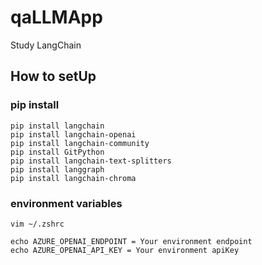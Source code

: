 # qaLLMApp
Study LangChain

## How to setUp

### pip install

```shell
pip install langchain
pip install langchain-openai
pip install langchain-community
pip install GitPython
pip install langchain-text-splitters
pip install langgraph
pip install langchain-chroma
```

### environment variables

```shell
vim ~/.zshrc

echo AZURE_OPENAI_ENDPOINT = Your environment endpoint
echo AZURE_OPENAI_API_KEY = Your environment apiKey
```
